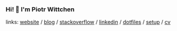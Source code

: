 ### Hi! 👋 I'm Piotr Wittchen

links: [website](https://wittchen.io/) / [blog](https://wittchen.io/posts) / [stackoverflow](https://stackoverflow.com/users/1150795/piotr-wittchen) / [linkedin](https://www.linkedin.com/in/pwittchen/) / [dotfiles](https://github.com/pwittchen/dotfiles) / [setup](https://wittchen.io/setup/) / [cv](https://github.com/pwittchen/cv/blob/master/piotr_wittchen_cv.pdf)
